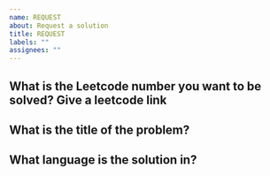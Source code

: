 ```yaml
---
name: REQUEST
about: Request a solution
title: REQUEST
labels: ""
assignees: ""
---
```


## What is the Leetcode number you want to be solved? Give a leetcode link

## What is the title of the problem?

## What language is the solution in?
